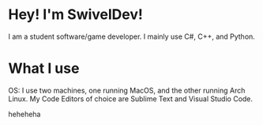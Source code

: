 # Hey! I'm SwivelDev!
I am a student software/game developer. I mainly use C#, C++, and Python.
# What I use
OS: I use two machines, one running MacOS, and the other running Arch Linux.
My Code Editors of choice are Sublime Text and Visual Studio Code.

heheheha
